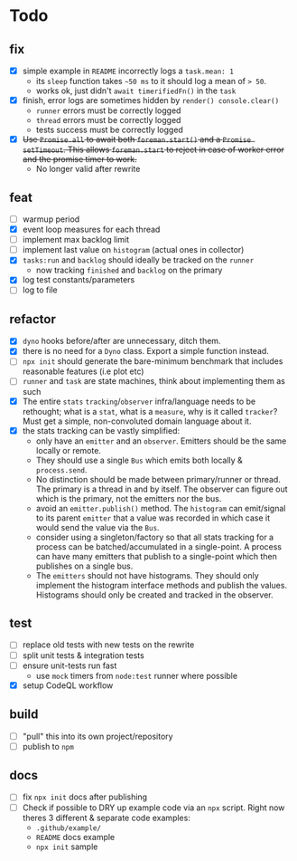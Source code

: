 # Todo

## fix

- [x] simple example in `README` incorrectly logs a `task.mean: 1`
  - its `sleep` function takes `~50 ms` to it should log a mean of `> 50`.
  - works ok, just didn't `await timerifiedFn()` in the `task`
- [x] finish, error logs are sometimes hidden by `render() console.clear()`
  - `runner` errors must be correctly logged
  - `thread` errors must be correctly logged
  - tests success must be correctly logged
- [x] ~~Use `Promise.all` to await both `foreman.start()` 
      and a `Promise setTimeout`. This allows `foreman.start` to reject in 
      case of worker error and the promise timer to work.~~  
     - No longer valid after rewrite 

## feat 

- [ ] warmup period
- [x] event loop measures for each thread
- [ ] implement max backlog limit
- [ ] implement last value on `histogram` (actual ones in collector)
- [x] `tasks:run` and `backlog` should ideally be tracked on the `runner`
  - now tracking `finished` and `backlog` on the primary
- [x] log test constants/parameters
- [ ] log to file

## refactor 

- [x] `dyno` hooks before/after are unnecessary, ditch them.
- [x] there is no need for a `Dyno` class. Export a simple function instead.
- [ ] `npx init` should generate the bare-minimum benchmark that includes 
      reasonable features (i.e plot etc)
- [ ] `runner` and `task` are state machines, think about implementing them
      as such
- [x] The entire `stats` `tracking`/`observer` infra/language needs to be 
      rethought; what is a `stat`, what is a `measure`, why is it called 
      `tracker`? 
      Must get a simple, non-convoluted domain language about it.
- [x] the stats tracking can be vastly simplified:
    - only have an `emitter` and an `observer`. 
      Emitters should be the same locally or remote. 
    - They should use a single `Bus` which emits both locally & `process.send`.
    - No distinction should be made between primary/runner or thread. 
      The primary is a thread in and by itself. The observer can figure out
      which is the primary, not the emitters nor the bus.
    - avoid an `emitter.publish()` method. 
      The `histogram` can emit/signal to its parent `emitter` that a value 
      was recorded in which case it would send the value via the `Bus`.
    - consider using a singleton/factory so that all stats tracking for a
      process can be batched/accumulated in a single-point. 
      A process can have many emitters that publish to a single-point which
      then publishes on a single bus.
    - The `emitters` should not have histograms. 
      They should only implement the histogram interface methods and publish 
      the values. Histograms should only be created and tracked in the observer.

## test

- [ ] replace old tests with new tests on the rewrite
- [ ] split unit tests & integration tests
- [ ] ensure unit-tests run fast
  - use `mock` timers from `node:test` runner where possible
- [x] setup CodeQL workflow

## build

- [ ] "pull" this into its own project/repository
- [ ] publish to `npm`

## docs

- [ ] fix `npx init` docs after publishing
- [ ] Check if possible to DRY up example code via an `npx` script. 
  Right now theres 3 different & separate code examples:
  - `.github/example/` 
  - `README` docs example 
  - `npx init` sample
